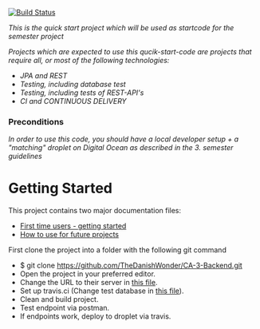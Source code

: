 [![Build Status](https://travis-ci.org/Kornvalles/SemExamBack.svg?branch=master)](https://travis-ci.org/Kornvalles/SemExamBack)

*This is the quick start project which will be used as startcode for the semester project*

*Projects which are expected to use this qucik-start-code are projects that require all, or most of the following technologies:*
 - *JPA and REST*
- *Testing, including database test*
- *Testing, including tests of REST-API's*
- *CI and CONTINUOUS DELIVERY*

### Preconditions
*In order to use this code, you should have a local developer setup + a "matching" droplet on Digital Ocean as described in the 3. semester guidelines*

# Getting Started

This project contains two major documentation files: 
 - [First time users - getting started](README_proof_of_concept.md)
 - [How to use for future projects](README_how_to_use.md)

First clone the project into a folder with the following git command
 - $ git clone https://github.com/TheDanishWonder/CA-3-Backend.git
 - Open the project in your preferred editor.
 - Change the URL to their server in [this file](https://github.com/TheDanishWonder/CA-3-Backend/blob/master/src/main/resources/config.properties).
 - Set up travis.ci (Change test database in [this file](https://github.com/TheDanishWonder/CA-3-Backend/blob/master/.travis.yml)).
 - Clean and build project.
 - Test endpoint via postman.
 - If endpoints work, deploy to droplet via travis.
 
